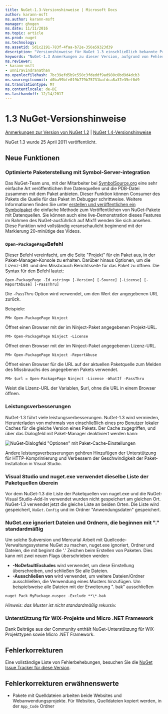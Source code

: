 ```yaml
---
title: NuGet-1.3-Versionshinweise | Microsoft Docs
author: karann-msft
ms.author: karann-msft
manager: ghogen
ms.date: 11/11/2016
ms.topic: article
ms.prod: nuget
ms.technology: 
ms.assetid: 5d1c2191-783f-4faa-b72e-356a59323d39
description: "Versionshinweise für NuGet 1.3 einschließlich bekannte Probleme, Fehlerbehebungen, Funktionen und Archivierung von dcrs Design."
keywords: "NuGet-1.3 Anmerkungen zu dieser Version, aufgrund von Fehlerbehebungen, bekannte Probleme, zusätzliche Funktionen, Archivierung von dcrs Design"
ms.reviewer:
- karann-msft
- unniravindranathan
ms.openlocfilehash: 7bc39efd5b9c550c3fdeddf9ad980c0bd9d4dcb3
ms.sourcegitcommit: d0ba99bfe019b779b75731bafdca8a37e35ef0d9
ms.translationtype: MT
ms.contentlocale: de-DE
ms.lasthandoff: 12/14/2017
---
```

# <a name="nuget-13-release-notes"></a>1.3 NuGet-Versionshinweise

[Anmerkungen zur Version von NuGet 1.2](../release-notes/nuget-1.2.md) | [NuGet 1.4-Versionshinweise](../release-notes/nuget-1.4.md)

NuGet 1.3 wurde 25 April 2011 veröffentlicht.

## <a name="new-features"></a>Neue Funktionen

### <a name="streamlined-package-creation-with-symbol-server-integration"></a>Optimierte Paketerstellung mit Symbol-Server-integration

Das NuGet-Team uns, mit der Mitarbeiter bei [SymbolSource.org](http://www.symbolsource.org/) eine sehr einfache Art veröffentlichen Ihre Datenquellen und die PDB-Datei zusammen mit dem Paket anbieten. Dieser Funktion können Consumer des Pakets die Quelle für das Paket im Debugger schrittweise. Weitere Informationen finden Sie unter [erstellen und veröffentlichen ein Symbolpaket](../create-packages/symbol-packages.md) die einfache Methode zum Veröffentlichen von NuGet-Pakete mit Datenquellen. Sie können auch eine live-Demonstration dieses Features im Rahmen des NuGet-ausführlich auf Mix11 wenden Sie sich ansehen. Diese Funktion wird vollständig veranschaulicht beginnend mit der Markierung 20-minütige des Videos.

### <a name="open-packagepage-command"></a>`Open-PackagePage`Befehl

Dieser Befehl vereinfacht, um die Seite "Projekt" für ein Paket aus, in der Paket-Manager-Konsole zu erhalten. Darüber hinaus Optionen, um die Lizenz-URL und den Missbrauch Berichtsseite für das Paket zu öffnen.
Die Syntax für den Befehl lautet:

    Open-PackagePage -Id <string> [-Version] [-Source] [-License] [-ReportAbuse] [-PassThru]

Die `-PassThru` Option wird verwendet, um den Wert der angegebenen URL zurück.

Beispiele:

    PM> Open-PackagePage Ninject

Öffnet einen Browser mit der im Ninject-Paket angegebenen Projekt-URL.

    PM> Open-PackagePage Ninject -License

Öffnet einen Browser mit der im Ninject-Paket angegebenen Lizenz-URL.

    PM> Open-PackagePage Ninject -ReportAbuse

Öffnet einen Browser für die URL auf der aktuellen Paketquelle zum Melden des Missbrauchs des angegebenen Pakets verwendet.

    PM> $url = Open-PackagePage Ninject -License -WhatIf -PassThru

Weist die Lizenz-URL der Variablen, $url, ohne die URL in einem Browser öffnen.

### <a name="performance-improvements"></a>Leistungsverbesserungen

NuGet-1.3 führt viele leistungsverbesserungen. NuGet-1.3 wird vermieden, Herunterladen von mehrmals von einschließlich eines pro Benutzer lokaler Caches für die gleiche Version eines Pakets. Der Cache zugegriffen, und über das Dialogfeld mit Paket-Manager deaktiviert werden kann:

![NuGet-Dialogfeld "Optionen" mit Paket-Cache-Einstellungen](./media/nuget-options.png)

Andere leistungsverbesserungen gehören Hinzufügen der Unterstützung für HTTP-Komprimierung und Verbessern der Geschwindigkeit der Paket-Installation in Visual Studio.

### <a name="visual-studio-and-nugetexe-uses-the-same-list-of-package-sources"></a>Visual Studio und nuget.exe verwendet dieselbe Liste der Paketquellen überein

Vor dem NuGet-1.3 die Liste der Paketquellen von nuget.exe und die NuGet-Visual Studio-Add-In verwendet wurden nicht gespeichert am gleichen Ort. NuGet-1.3 verwendet jetzt die gleiche Liste an beiden Orten. Die Liste wird gespeichert, `NuGet.Config` und im Ordner "Anwendungsdaten" gespeichert.

### <a name="nugetexe-ignores-files-and-folders-that-start-with--by-default"></a>NuGet.exe ignoriert Dateien und Ordnern, die beginnen mit "." standardmäßig

Um solche Subversion und Mercurial Arbeit mit Quellcode-Verwaltungssysteme NuGet zu machen, nuget.exe ignoriert, Ordner und Dateien, die mit beginnt die '.' Zeichen beim Erstellen von Paketen. Dies kann mit zwei neuen Flags überschrieben werden:

* __-NoDefaultExcludes__ wird verwendet, um diese Einstellung überschreiben, und schließen Sie alle Dateien.
* __-Ausschließen von__ wird verwendet, um weitere Dateien/Ordner ausschließen, die Verwendung eines Musters hinzufügen. Um beispielsweise alle Dateien mit der Erweiterung ". bak" ausschließen

```
nuget Pack MyPackage.nuspec -Exclude **\*.bak
```  

_Hinweis: das Muster ist nicht standardmäßig rekursiv._

### <a name="support-for-wix-projects-and-the-net-micro-framework"></a>Unterstützung für WiX-Projekte und Micro .NET Framework

Dank Beiträge aus der Community enthält NuGet-Unterstützung für WiX-Projekttypen sowie Micro .NET Framework.

## <a name="bug-fixes"></a>Fehlerkorrekturen

Eine vollständige Liste von Fehlerbehebungen, besuchen Sie die [NuGet Issue Tracker für diese Version](http://nuget.codeplex.com/workitem/list/advanced?keyword=&status=All&type=All&priority=All&release=NuGet%201.3&assignedTo=All&component=All&sortField=LastUpdatedDate&sortDirection=Descending&page=0).

## <a name="bug-fixes-worth-noting"></a>Fehlerkorrekturen erwähnenswerte

* Pakete mit Quelldateien arbeiten beide Websites und Webanwendungsprojekte.
Für Websites, Quelldateien kopiert werden, in der `App_Code` Ordner
